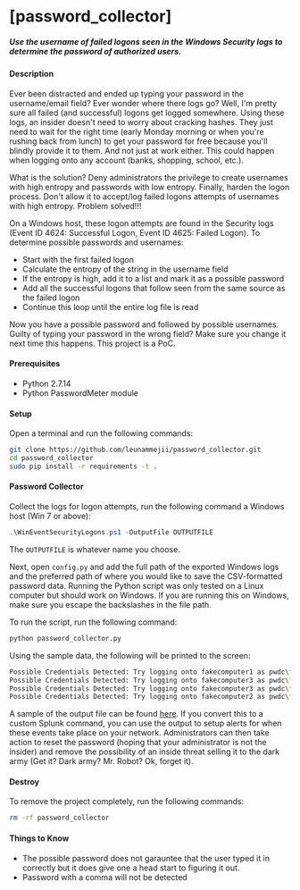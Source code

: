 # [password_collector]  
##### Use the username of failed logons seen in the Windows Security logs to determine the password of authorized users.  

#### Description  
Ever been distracted and ended up typing your password in the username/email field? Ever wonder where there logs go? Well, I'm pretty sure all failed (and successful) logons get logged somewhere. Using these logs, an insider doesn't need to worry about cracking hashes. They just need to wait for the right time (early Monday morning or when you're rushing back from lunch) to get your password for free because you'll blindly provide it to them. And not just at work either. This could happen when logging onto any account (banks, shopping, school, etc.).  

What is the solution? Deny administrators the privilege to create usernames with high entropy and passwords with low entropy. Finally, harden the logon process. Don't allow it to accept/log failed logons attempts of usernames with high entropy. Problem solved!!!  

On a Windows host, these logon attempts are found in the Security logs (Event ID 4624: Successful Logon, Event ID 4625: Failed Logon). To determine possible passwords and usernames:  
- Start with the first failed logon  
- Calculate the entropy of the string in the username field  
- If the entropy is high, add it to a list and mark it as a possible password  
- Add all the successful logons that follow seen from the same source as the failed logon  
- Continue this loop until the entire log file is read  

Now you have a possible password and followed by possible usernames. Guilty of typing your password in the wrong field? Make sure you change it next time this happens. This project is a PoC.  

#### Prerequisites  
- Python 2.7.14  
- Python PasswordMeter module  

#### Setup  
Open a terminal and run the following commands:  
```bash
git clone https://github.com/leunammejii/password_collector.git
cd password_collector
sudo pip install -r requirements -t .
```

#### Password Collector  
Collect the logs for logon attempts, run the following command a Windows host (Win 7 or above):  
```powershell
.\WinEventSecurityLogons.ps1 -OutputFile OUTPUTFILE
```

The `OUTPUTFILE` is whatever name you choose. 

Next, open `config.py` and add the full path of the exported Windows logs and the preferred path of where you would like to save the CSV-formatted password data. Running the Python script was only tested on a Linux computer but should work on Windows. If you are running this on Windows, make sure you escape the backslashes in the file path. 

To run the script, run the following command:  
```python
python password_collector.py
```

Using the sample data, the following will be printed to the screen:
```bash
Possible Credentials Detected: Try logging onto fakecomputer1 as pwdc\fakeuser1 with the password ty&BSQ@&b7meYGx*
Possible Credentials Detected: Try logging onto fakecomputer3 as pwdc\fakeuser2 with the password 3xG@LG29eZj!o8q@
Possible Credentials Detected: Try logging onto fakecomputer3 as pwdc\fakeuser3 with the password 3xG@LG29eZj!o8q@
Possible Credentials Detected: Try logging onto fakecomputer2 as pwdc\fakeuser2 with the password Q7UopH*he,yL6,R!cc
```

A sample of the output file can be found [here](https://github.com/leunammejii/password_collector/blob/master/sample_password_dump.csv). If you convert this to a custom Splunk command, you can use the output to setup alerts for when these events take place on your network. Administrators can then take action to reset the password (hoping that your administrator is not the insider) and remove the possibility of an inside threat selling it to the dark army (Get it? Dark army? Mr. Robot? Ok, forget it).  

#### Destroy
To remove the project completely,  run the following commands:  
```bash
rm -rf password_collector
```

#### Things to Know  
- The possible password does not garauntee that the user typed it in correctly but it does give one a head start to figuring it out.  
- Password with a comma will not be detected  
